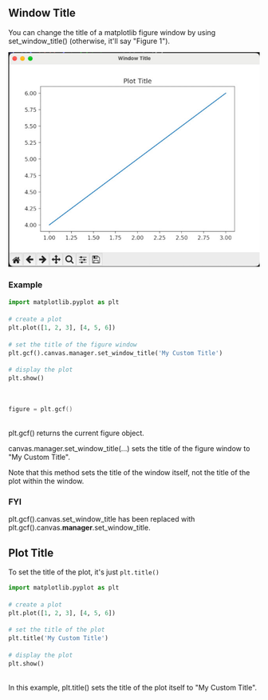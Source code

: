 ## Window Title

You can change the title of a matplotlib figure window by using set_window_title()
(otherwise, it'll say "Figure 1").

![title](../../images/Window_Title.jpg)

### Example

```python
import matplotlib.pyplot as plt

# create a plot
plt.plot([1, 2, 3], [4, 5, 6])

# set the title of the figure window
plt.gcf().canvas.manager.set_window_title('My Custom Title')

# display the plot
plt.show()
```

<br>

```c
figure = plt.gcf()
```

<br>
plt.gcf() returns the current figure object.

canvas.manager.set\_window\_title(...) sets the title of the figure window to "My Custom Title".

Note that this method sets the title of the window itself, not the title of the plot within the window.

### FYI

plt.gcf().canvas.set\_window\_title has been replaced with plt.gcf().canvas.**manager**.set\_window\_title.

## Plot Title

To set the title of the plot, it's just `plt.title()`

```python
import matplotlib.pyplot as plt

# create a plot
plt.plot([1, 2, 3], [4, 5, 6])

# set the title of the plot
plt.title('My Custom Title')

# display the plot
plt.show()
```

<br>
In this example, plt.title() sets the title of the plot itself to "My Custom Title".

<br>
